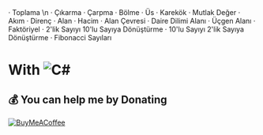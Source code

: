 ## 
· Toplama \n
· Çıkarma
· Çarpma
· Bölme
· Üs 
· Karekök 
· Mutlak Değer 
· Akım 
· Direnç
· Alan
· Hacim
· Alan Çevresi
· Daire Dilimi Alanı
· Üçgen Alanı
· Faktöriyel
· 2'lik Sayıyı 10'lu Sayıya Dönüştürme
· 10'lu Sayıyı 2'lik Sayıya Dönüştürme
· Fibonacci Sayıları


# With ![C#](https://img.shields.io/badge/c%23-%23239120.svg?style=for-the-badge&logo=c-sharp&logoColor=white)

  ## 💰 You can help me by Donating
  [![BuyMeACoffee](https://img.shields.io/badge/Buy%20Me%20a%20Coffee-ffdd00?style=for-the-badge&logo=buy-me-a-coffee&logoColor=black)](https://www.buymeacoffee.com/omicr0n) 
